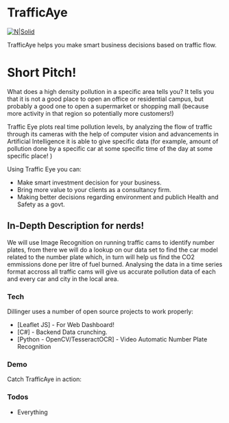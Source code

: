 # TrafficAye

[![N|Solid](https://i.postimg.cc/D05ktKV2/TAeye.png)](https://github.com/Vehemos/TrafficAye)


TrafficAye helps you make smart business decisions based on traffic flow.

# Short Pitch!

What does a high density pollution in a specific area tells you?
It tells you that it is not a good place to open an office or residential campus, but probably a good one to open a supermarket or shopping mall (because more activity in that region so potentially more customers!)

Traffic Eye plots real time pollution levels, by analyzing the flow of traffic through its cameras with the help of computer vision and advancements in Artificial Intelligence it is able to give specific data (for example, amount of pollution done by a specific car at some specific time of the day at some specific place! )

Using Traffic Eye you can:
  - Make smart investment decision for your business.
  - Bring more value to your clients as a consultancy firm.
  - Making better decisions regarding environment and publich Health and Safety as a govt.

## In-Depth Description for nerds!
We will use Image Recognition on running traffic cams to identify number plates, from there we will do a lookup on our data set to find the car model related to the number plate which, in turn will help us find the CO2 emmissions done per litre of fuel burned. Analysing the data in a time series format accross all traffic cams will give us accurate pollution data of each and every car and city in the local area.

### Tech

Dillinger uses a number of open source projects to work properly:

* [Leaflet JS] - For Web Dashboard!
* [C#] - Backend Data crunching.
* [Python - OpenCV/TesseractOCR] - Video Automatic Number Plate Recognition

### Demo

Catch TrafficAye in action:


### Todos

 - Everything
